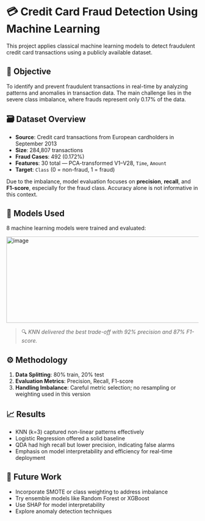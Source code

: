 # 💳 Credit Card Fraud Detection Using Machine Learning

This project applies classical machine learning models to detect fraudulent credit card transactions using a publicly available dataset. 

## 📌 Objective

To identify and prevent fraudulent transactions in real-time by analyzing patterns and anomalies in transaction data. The main challenge lies in the severe class imbalance, where frauds represent only 0.17% of the data.

## 🗃️ Dataset Overview

- **Source**: Credit card transactions from European cardholders in September 2013
- **Size**: 284,807 transactions
- **Fraud Cases**: 492 (0.172%)
- **Features**: 30 total — PCA-transformed V1–V28, `Time`, `Amount`
- **Target**: `Class` (0 = non-fraud, 1 = fraud)

Due to the imbalance, model evaluation focuses on **precision**, **recall**, and **F1-score**, especially for the fraud class. Accuracy alone is not informative in this context.

## 🧠 Models Used

8 machine learning models were trained and evaluated:

<img width="606" height="226" alt="image" src="https://github.com/user-attachments/assets/47032138-9e92-4b5c-8c40-dbae6cd3ba2d" />



> 🔍 *KNN delivered the best trade-off with 92% precision and 87% F1-score.*

## ⚙️ Methodology

1. **Data Splitting**: 80% train, 20% test
2. **Evaluation Metrics**: Precision, Recall, F1-score
3. **Handling Imbalance**: Careful metric selection; no resampling or weighting used in this version

## 📈 Results

- KNN (k=3) captured non-linear patterns effectively
- Logistic Regression offered a solid baseline
- QDA had high recall but lower precision, indicating false alarms
- Emphasis on model interpretability and efficiency for real-time deployment

## 🔮 Future Work

- Incorporate SMOTE or class weighting to address imbalance
- Try ensemble models like Random Forest or XGBoost
- Use SHAP for model interpretability
- Explore anomaly detection techniques
